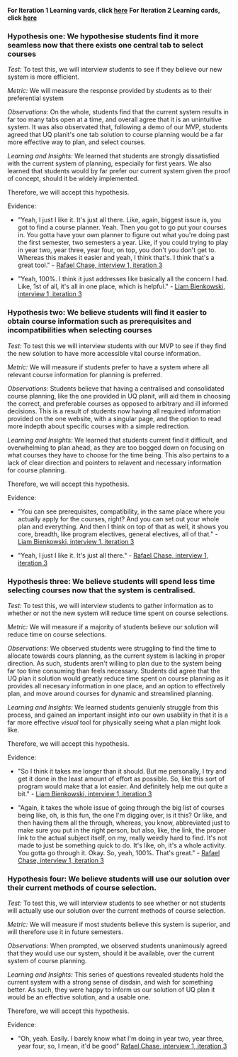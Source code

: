 **For Iteration 1 Learning vards, click [here](../iteration_1/learning_cards.md)**
**For Iteration 2 Learning cards, click [here](../iteration_2/learning_cards.md)**

### Hypothesis one: We hypothesise students find it more seamless now that there exists one central tab to select courses

*Test:* To test this, we will interview students to see if they believe our new system is more efficient.

*Metric:* We will measure the response provided by students as to their preferential system

*Observations:* On the whole, students find that the current system results in far too many tabs open at a time, and overall agree that it is an unintuitive system. It was also observated that, following a demo of our MVP, students agreed that UQ planit's one tab solution to course planning would be a far more effective way to plan, and select courses. 

*Learning and Insights:* We learned that students are strongly dissatisfied with the current system of planning, especiaily for first years. We also learned that students would by far prefer our current system given the proof of concept, should it be widely implemented. 

Therefore, we will accept this hypothesis. 

Evidence:
- "Yeah, I just I like it. It's just all there. Like, again, biggest issue is, you got to find a course planner. Yeah. Then you got to go put your courses in. You gotta have your own planner to figure out what you're doing past the first semester, two semesters a year. Like, if you could trying to play in year two, year three, year four, on top, you don't you don't get to. Whereas this makes it easier and yeah, I think that's. I think that's a great tool." - [Rafael Chase, interview 1, iteration 3](../../interviews/iteration_3/rafael_chase/rafael_chase_2025-10-27_1.md)

- "Yeah, 100%. I think it just addresses like basically all the concern I had. Like, 1st of all, it's all in one place, which is helpful." - [Liam Bienkowski, interview 1, iteration 3](../../interviews/iteration_3/liam_bienkowski/liam_bienkowski_2025-10-20_1.md)

### Hypothesis two: We believe students will find it easier to obtain course information such as prerequisites and incompatibilities when selecting courses

*Test:* To test this we will interview students with our MVP to see if they find the new solution to have more accessible vital course information. 

*Metric:* We will measure if students prefer to have a system where all relevant course information for planning is preferred.

*Observations:* Students believe that having a centralised and consolidated course planning, like the one provided in UQ planit, will aid them in choosing the correct, and preferable courses as opposed to arbitrary and ill informed decisions. This is a result of students now having all required information provided on the one website, with a singular page, and the option to read more indepth about specific courses with a simple redirection. 

*Learning and Insights:* We learned that students current find it difficult, and overwhelming to plan ahead, as they are too bogged down on focusing on what courses they have to choose for the time being. This also pertains to a lack of clear direction and pointers to relavent and necessary information for course planning. 

Therefore, we will accept this hypothesis.

Evidence:
- "You can see prerequisites, compatibility, in the same place where you actually apply for the courses, right? And you can set out your whole plan and everything. And then I think on top of that as well, it shows you core, breadth, like program electives, general electives, all of that." - [Liam Bienkowski, interview 1, iteration 3](../../interviews/iteration_3/liam_bienkowski/liam_bienkowski_2025-10-20_1.md)

- "Yeah, I just I like it. It's just all there." - [Rafael Chase, interview 1, iteration 3](../../interviews/iteration_3/rafael_chase/rafael_chase_2025-10-27_1.md)

### Hypothesis three: We believe students will spend less time selecting courses now that the system is centralised.

*Test:* To test this, we will interview students to gather information as to whether or not the new system will reduce time spent on course selections. 

*Metric:* We will measure if a majority of students believe our solution will reduce time on course selections. 

*Observations:* We observed students were struggling to find the time to allocate towards cours planning, as the current system is lacking in proper direction. As such, students aren't willing to plan due to the system being far too time consuming than feels necessary. Students did agree that the UQ plan it solution would greatly reduce time spent on course planning as it provides all necesary information in one place, and an option to effectively plan, and move around courses for dynamic and streamlined planning. 

*Learning and Insights:* We learned students genuienly struggle from this process, and gained an important insight into our own usability in that it is a far more effective *visual* tool for physically seeing what a plan might look like. 

Therefore, we will accept this hypothesis.

Evidence:
- "So I think it takes me longer than it should. But me personally, I try and get it done in the least amount of effort as possible. So, like this sort of program would make that a lot easier. And definitely help me out quite a bit." - [Liam Bienkowski, interview 1, iteration 3](../../interviews/iteration_3/liam_bienkowski/liam_bienkowski_2025-10-20_1.md)

- "Again, it takes the whole issue of going through the big list of courses being like, oh, is this fun, the one I'm digging over, is it this? Or like, and then having them all the through, whereas, you know, abbreviated just to make sure you put in the right person, but also, like, the link, the proper link to the actual subject itself, on my, really weirdly hard to find. It's not made to just be something quick to do. It's like, oh, it's a whole activity. You gotta go through it. Okay. So, yeah, 100%. That's great." - [Rafael Chase, interview 1, iteration 3](../../interviews/iteration_3/rafael_chase/rafael_chase_2025-10-27_1.md)

### Hypothesis four: We believe students will use our solution over their current methods of course selection.

*Test:* To test this, we will interview students to see whether or not students will actually use our solution over the current methods of course selection.

*Metric:* We will measure if most students believe this system is superior, and will therefore use it in future semesters.

*Observations:* When prompted, we observed students unanimously agreed that they would use our system, should it be available, over the current system of course planning. 

*Learning and Insights:* This series of questions revealed students hold the current system with a strong sense of disdain, and wish for something better. As such, they were happy to inform us our solution of UQ plan it would be an effective solution, and a usable one. 

Therefore, we will accept this hypothesis.

Evidence:
- "Oh, yeah. Easily. I barely know what I'm doing in year two, year three, year four, so, I mean, it'd be good" [Rafael Chase, interview 1, iteration 3](../../interviews/iteration_3/rafael_chase/rafael_chase_2025-10-27_1.md)